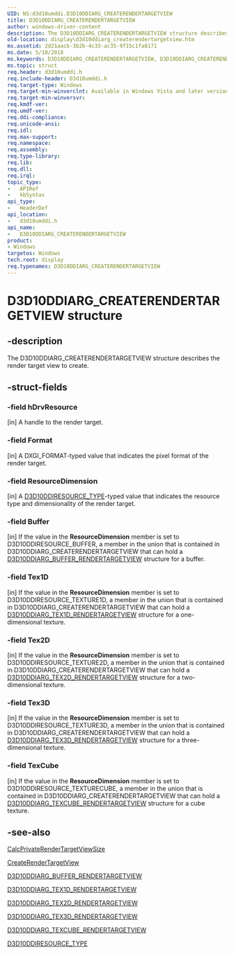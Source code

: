 ```yaml
---
UID: NS:d3d10umddi.D3D10DDIARG_CREATERENDERTARGETVIEW
title: D3D10DDIARG_CREATERENDERTARGETVIEW
author: windows-driver-content
description: The D3D10DDIARG_CREATERENDERTARGETVIEW structure describes the render target view to create.
old-location: display\d3d10ddiarg_createrendertargetview.htm
ms.assetid: 2d21aacb-3b2b-4c33-ac35-9f15c1fa8171
ms.date: 5/10/2018
ms.keywords: D3D10DDIARG_CREATERENDERTARGETVIEW, D3D10DDIARG_CREATERENDERTARGETVIEW structure [Display Devices], UMDisplayDriver_Dx10param_Structs_615cce2f-8ea4-4adc-9d7a-907414217ffc.xml, d3d10umddi/D3D10DDIARG_CREATERENDERTARGETVIEW, display.d3d10ddiarg_createrendertargetview
ms.topic: struct
req.header: d3d10umddi.h
req.include-header: D3d10umddi.h
req.target-type: Windows
req.target-min-winverclnt: Available in Windows Vista and later versions of the Windows operating systems.
req.target-min-winversvr: 
req.kmdf-ver: 
req.umdf-ver: 
req.ddi-compliance: 
req.unicode-ansi: 
req.idl: 
req.max-support: 
req.namespace: 
req.assembly: 
req.type-library: 
req.lib: 
req.dll: 
req.irql: 
topic_type:
-	APIRef
-	kbSyntax
api_type:
-	HeaderDef
api_location:
-	d3d10umddi.h
api_name:
-	D3D10DDIARG_CREATERENDERTARGETVIEW
product:
- Windows
targetos: Windows
tech.root: display
req.typenames: D3D10DDIARG_CREATERENDERTARGETVIEW
---
```


# D3D10DDIARG_CREATERENDERTARGETVIEW structure


## -description


The D3D10DDIARG_CREATERENDERTARGETVIEW structure describes the render target view to create.


## -struct-fields




### -field hDrvResource

[in] A handle to the render target. 


### -field Format

[in] A DXGI_FORMAT-typed value that indicates the pixel format of the render target.


### -field ResourceDimension

[in] A <a href="https://msdn.microsoft.com/library/windows/hardware/ff541810">D3D10DDIRESOURCE_TYPE</a>-typed value that indicates the resource type and dimensionality of the render target. 


### -field Buffer

[in] If the value in the <b>ResourceDimension</b> member is set to D3D10DDIRESOURCE_BUFFER, a member in the union that is contained in D3D10DDIARG_CREATERENDERTARGETVIEW that can hold a <a href="https://msdn.microsoft.com/library/windows/hardware/ff541640">D3D10DDIARG_BUFFER_RENDERTARGETVIEW</a> structure for a buffer. 


### -field Tex1D

[in] If the value in the <b>ResourceDimension</b> member is set to D3D10DDIRESOURCE_TEXTURE1D, a member in the union that is contained in D3D10DDIARG_CREATERENDERTARGETVIEW that can hold a <a href="https://msdn.microsoft.com/library/windows/hardware/ff541755">D3D10DDIARG_TEX1D_RENDERTARGETVIEW</a> structure for a one-dimensional texture. 


### -field Tex2D

[in] If the value in the <b>ResourceDimension</b> member is set to D3D10DDIRESOURCE_TEXTURE2D, a member in the union that is contained in D3D10DDIARG_CREATERENDERTARGETVIEW that can hold a <a href="https://msdn.microsoft.com/library/windows/hardware/ff541769">D3D10DDIARG_TEX2D_RENDERTARGETVIEW</a> structure for a two-dimensional texture. 


### -field Tex3D

[in] If the value in the <b>ResourceDimension</b> member is set to D3D10DDIRESOURCE_TEXTURE3D, a member in the union that is contained in D3D10DDIARG_CREATERENDERTARGETVIEW that can hold a <a href="https://msdn.microsoft.com/library/windows/hardware/ff541781">D3D10DDIARG_TEX3D_RENDERTARGETVIEW</a> structure for a three-dimensional texture. 


### -field TexCube

[in] If the value in the <b>ResourceDimension</b> member is set to D3D10DDIRESOURCE_TEXTURECUBE, a member in the union that is contained in D3D10DDIARG_CREATERENDERTARGETVIEW that can hold a <a href="https://msdn.microsoft.com/library/windows/hardware/ff541801">D3D10DDIARG_TEXCUBE_RENDERTARGETVIEW</a> structure for a cube texture. 


## -see-also




<a href="https://msdn.microsoft.com/14d85e4a-960c-4438-9360-a4f2677603b8">CalcPrivateRenderTargetViewSize</a>



<a href="https://msdn.microsoft.com/bf9fc732-5f9a-4fee-8ea0-19b140789463">CreateRenderTargetView</a>



<a href="https://msdn.microsoft.com/library/windows/hardware/ff541640">D3D10DDIARG_BUFFER_RENDERTARGETVIEW</a>



<a href="https://msdn.microsoft.com/library/windows/hardware/ff541755">D3D10DDIARG_TEX1D_RENDERTARGETVIEW</a>



<a href="https://msdn.microsoft.com/library/windows/hardware/ff541769">D3D10DDIARG_TEX2D_RENDERTARGETVIEW</a>



<a href="https://msdn.microsoft.com/library/windows/hardware/ff541781">D3D10DDIARG_TEX3D_RENDERTARGETVIEW</a>



<a href="https://msdn.microsoft.com/library/windows/hardware/ff541801">D3D10DDIARG_TEXCUBE_RENDERTARGETVIEW</a>



<a href="https://msdn.microsoft.com/library/windows/hardware/ff541810">D3D10DDIRESOURCE_TYPE</a>
 

 

